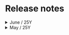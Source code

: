 # Release notes

<details>

<summary>June / 25Y</summary>

### <mark style="background-color:blue;">(06.11)</mark> <mark style="background-color:blue;"></mark><mark style="background-color:blue;">**Update list**</mark>



<mark style="color:purple;">`SaaS Platform`</mark>&#x20;

**WhatsApp**

1. [Survey form’s internal question has changed(deleted Region, added Prefer date)](https://github.com/iCloudHospital/iCloudHospital/issues/1970) (#1970)

2) [Chat session refresh token duration was changed to 180d(from 30d)](https://github.com/iCloudHospital/iCloudHospital/issues/1979) (#1979)



`Admin`&#x20;

**Major Updates**

1. [Chat session would be opened when the manager sends a Template.](https://github.com/iCloudHospital/iCloudHospital/issues/1971) (#1971)



**Minor Updates**

1. [The initial assessment question type box was revised](https://github.com/iCloudHospital/iCloudHospital/issues/1970) (#1970)



**Fixed bugs**

1. [Admin role / CH Manager role can not access the ‘Chats’ category now. ](https://github.com/iCloudHospital/iCloudHospital/issues/1975) (#1975)
2. [Request hand off email’s URL error has been fixed.](https://github.com/iCloudHospital/iCloudHospital/issues/1976) (#1976)
3. [Chat sorting system has fixed (Recent message → Earlier message)](https://github.com/iCloudHospital/iCloudHospital/issues/1977) (#1977)



</details>



<details>

<summary>May / 25Y</summary>

### <mark style="background-color:blue;">(05.30)</mark> <mark style="background-color:blue;"></mark><mark style="background-color:blue;">**Update list**</mark>

<mark style="color:red;">`CH Platform`</mark>&#x20;

**Major updates**

1. A sticky icon button that is linked to the Enquiry form & WhatsApp would be added.
   1. **Enquiry form** -> CH Main contact channel was linked.
   2. **WhatsApp** -> CH Next was linked(It could be acknowledged in the Admin service.)





***

<mark style="color:purple;">`SaaS Platform`</mark>&#x20;

**Major updates**

1. The Patient Success Manager's own CH email was included with the local managers' role.
   1. (from Info@icloud to Grace & Anna @icloud)&#x20;



***

`Admin`

**Major updates**

1. **The patient's chat session was changed to open immediately without an automated flow form response.**
2. **A filter function will be added to the Patient list side.**
   1. **Sorting**
      1. Ascending&#x20;
      2. Dscending
   2. **Categorization**
      1. Assignee
      2. Confirmed / Not confirmed
      3. Activated / Deactivated / Expired

3) **From now on, we can identify easily confirmed / not confirmed messages via the User Interface, depending on the assignment.**
   1. **Assigned ( to a specific agent )**
      1. **Not confirmed**
         1. There are red color chips and an outline stroke.
         2. It only appears when the agent didn't check the chat session, even though the patient had already sent a message to the agent.
      2. **Confirmed**
         1. Red color chips and an outline would disappear when the assigned agent has checked the chat successfully.
   2. **Unassigned ( to all agents who belong to the hospital )**
      1. **Not confirmed**
         1. It will be exposed to the whole agents when a specific agent isn't assigned to the patient.
      2. **Confirmed**
         1. Not confirmed symbol(red chip & outline) will disappear when someone clicks the chat, which has just opened, or the latest message was from the patient.
4) **When sending the WhatsApp Push(Template message), the chat session will be linked with your patient to whom you have sent the template message.**



**Minor updates**

1. The patient status CTA button is designed prominently.



***

###

### <mark style="background-color:blue;">(05.14)</mark> <mark style="background-color:blue;"></mark><mark style="background-color:blue;">**Update list**</mark>

<mark style="color:red;">`CH Platform`</mark>&#x20;

**Major updates**

1. We've revised the enquiry form Enhancement (To follow HIPAA & GDPR Compliance).
2. The hospital recommendation sticky banner will appear on the Specialty contents.&#x20;



**Minor updates**

1. KakaoTalk contact point will be newly settled on the Footer
2. CTA buttons, which were included in the Hospital result, were reinforced.



***

<mark style="color:purple;">`SaaS Platform`</mark>&#x20;

**Minor updates**

1. The sticky icon, which is linked to the Enquiry form of the SaaS, will be added to the lower right side(Stacking structure).



***

`Admin`

**Major updates**

1. **Patients will be configured with the statuses.**
   1. **Activated**
      1. (24-hour window open status as the patient requested the consultation via WhatsApp.)
   2. **Deactivated**
      1. (When the window time exceeded, which is regulated by Meta -> in 24 hours.)



2. **The survey form button was updated next to the typing chat area.**&#x20;
   1. **Survey form**&#x20;
      1. (An automated Initial assessment to gather patient information, which is recorded on the upper left side button of the Chat session screen.)
      2.  You can check the patient's personal information securely, such as the below.

          <figure><img src=".gitbook/assets/스크린샷 2025-05-28 18.33.01.png" alt=""><figcaption></figcaption></figure>
   2. **Sign-in form**&#x20;
      1. (Needed to send for making an appointment, for patients themselves.)
   3. **Appointment form**
      1. (Some patients who finished the Sign-in via the Sign-in form can make an appointment themselves. It would also be recorded on the upper left side button on the Chat session screen.)



**Minor updates**

1. **Join & Transfer**
   1. Only an agent can join the chat session, which is opened by the patient.
   2. Someone who joined the chat could transfer it to another agent.

</details>
